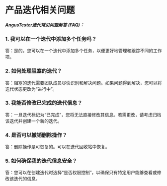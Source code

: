 # 产品迭代相关问题

***AngusTester迭代常见问题解答 (FAQ)：***

### 1. 我可以在一个迭代中添加多个任务吗？
答：是的，您可以在一个迭代中添加多个任务，以便更好地管理和跟踪不同的工作项。

### 2. 如何处理阻塞的迭代？
答：阻塞的迭代需要团队成员尽快识别和解决问题。如果问题得到解决，您可以将迭代状态更改为“进行中”。

### 3. 我能否修改已完成的迭代信息？
答：一旦迭代标记为“已完成”，您将无法直接修改其信息。若需更改，请考虑归档该迭代并创建一个新的迭代。

### 4. 是否可以撤销删除操作？
答：删除操作是可恢复的。可以在迭代回收站中恢复。

### 5. 如何确保我的迭代信息安全？
答：您可以在创建迭代时选择“是否权限控制”，以确保只有特定用户能够查看或修改该迭代的信息。
